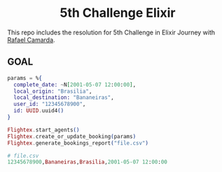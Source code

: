 <h1 align='center'>
5th Challenge Elixir
</h1>

This repo includes the resolution for 5th Challenge in Elixir Journey with [Rafael Camarda][btn-tutor].

## GOAL

```elixir
params = %{
  complete_date: ~N[2001-05-07 12:00:00],
  local_origin: "Brasilia",
  local_destination: "Bananeiras",
  user_id: "12345678900",
  id: UUID.uuid4()
}

Flightex.start_agents()
Flightex.create_or_update_booking(params)
Flightex.generate_bookings_report("file.csv")
```

```elixir
# file.csv
12345678900,Bananeiras,Brasilia,2001-05-07 12:00:00
```

<!-- VARIABLES -->

[btn-tutor]: https://github.com/rafaelcamarda
